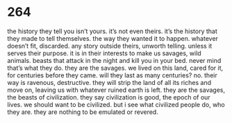 # 264

the history they tell you isn’t yours. it’s not even theirs. it’s the history that they made to tell themselves. the way they wanted it to happen. whatever doesn’t fit, discarded. any story outside theirs, unworth telling. unless it serves their purpose. it is in their interests to make us savages, wild animals. beasts that attack in the night and kill you in your bed. never mind that’s what they do. they are the savages. we lived on this land, cared for it, for centuries before they came. will they last as many centuries? no. their way is ravenous, destructive. they will strip the land of all its riches and move on, leaving us with whatever ruined earth is left. they are the savages, the beasts of civilization. they say civilization is good, the epoch of our lives. we should want to be civilized. but i see what civilized people do, who they are. they are nothing to be emulated or revered. 